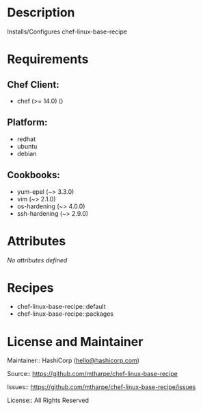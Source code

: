 # Description

Installs/Configures chef-linux-base-recipe

# Requirements


## Chef Client:

* chef (>= 14.0) ()

## Platform:

* redhat
* ubuntu
* debian

## Cookbooks:

* yum-epel (~> 3.3.0)
* vim (~> 2.1.0)
* os-hardening (~> 4.0.0)
* ssh-hardening (~> 2.9.0)

# Attributes

*No attributes defined*

# Recipes

* chef-linux-base-recipe::default
* chef-linux-base-recipe::packages

# License and Maintainer

Maintainer:: HashiCorp (<hello@hashicorp.com>)

Source:: https://github.com/mtharpe/chef-linux-base-recipe

Issues:: https://github.com/mtharpe/chef-linux-base-recipe/issues

License:: All Rights Reserved
